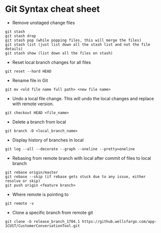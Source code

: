 # Git Syntax cheat sheet

* Remove unstaged change files
```
git stash
git stash drop
git stash pop (while popping files, this will merge the files)
git stash list (just list down all the stash list and not the file details)
git stash show (list down all the files on stash)
```

* Reset local branch changes for all files
```
git reset --hard HEAD
```
* Rename file in Git
```
git mv <old file name full path> <new file name>
```
* Undo a local file change. This will undo the local changes and replace with remote version.
```
git checkout HEAD <file_name>
```
* Delete a branch from local
```
git branch -D <local_branch_name>
```

* Display history of branches in local
```
git log --all --decorate --graph --oneline --pretty=oneline
```

* Rebasing from remote branch with local after commit of files to local branch
```
git rebase origin/master
git rebase --skip (if rebase gets stuck due to any issue, either resolve or skip)
git push origin <feature branch>
```

* Where remote is pointing to 
```
git remote -v
```
* Clone a specific branch from remote git
```
git clone -b release_branch_1704.1 https://github.wellsfargo.com/app-1CUST/CustomerConversationTool.git
```

